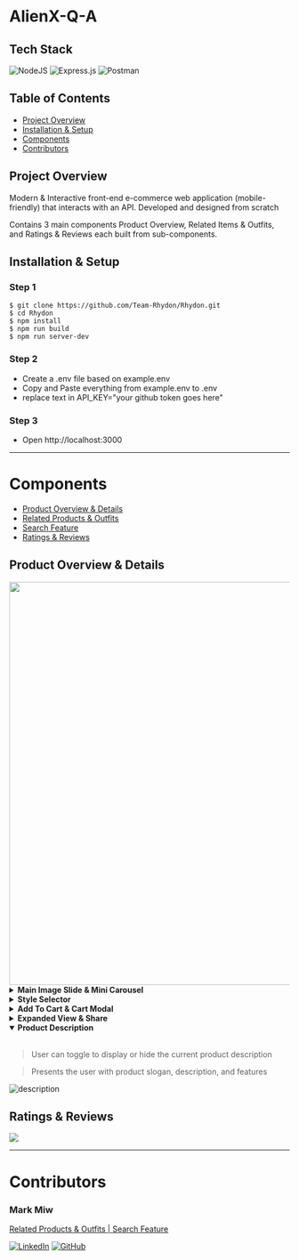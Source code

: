 # AlienX-Q-A

## Tech Stack
![NodeJS](https://img.shields.io/badge/node.js-6DA55F?style=for-the-badge&logo=node.js&logoColor=white)
![Express.js](https://img.shields.io/badge/Express.js-000000?style=for-the-badge&logo=express&logoColor=white)
![Postman](https://img.shields.io/badge/Postman-FF6C37?style=for-the-badge&logo=Postman&logoColor=white)


## Table of Contents
- [Project Overview](#project-overview)
- [Installation & Setup](#installation--setup)
- [Components](#components)
- [Contributors](#contributors)

## Project Overview
Modern & Interactive front-end e-commerce web application (mobile-friendly) that interacts with an API. Developed and designed from scratch

Contains 3 main components Product Overview, Related Items & Outfits, and Ratings & Reviews each built from sub-components.

## Installation & Setup

### Step 1
```
$ git clone https://github.com/Team-Rhydon/Rhydon.git
$ cd Rhydon
$ npm install
$ npm run build
$ npm run server-dev
```
### Step 2
- Create a .env file based on example.env
- Copy and Paste everything from example.env to .env
- replace text in API_KEY="your github token goes here"
### Step 3
- Open http://localhost:3000

* * *

# Components
- [Product Overview & Details](#product-overview--details)
- [Related Products & Outfits](#related-products--outfits)
- [Search Feature](#search-feature)
- [Ratings & Reviews](#ratings--reviews)

## Product Overview & Details

<img src='/client/src/assets/photos/productoverview.png' width='725px'/>

<details><summary><b>Main Image Slide & Mini Carousel</b></summary>

<br/>

>User can infinitely scroll through the main slide or mini carousel

>Provides a smooth experience for clients rendering accurate images before and after selected photo

![slides](https://imgur.com/jN3CsN2.gif)

</details>

<details><summary><b>Style Selector</b></summary>

<br/>

>User is presented all styles of the current product 

>The client has the ability to select different styles, changing the main image display and mini carousel gallery for that specific style

![style-selector](https://imgur.com/kQEwehm.gif)

</details>

<details><summary><b>Add To Cart & Cart Modal</b></summary>

<br/>

>User is presented all sizes of the current product. Selecting a size presents the user to choose a quantity and ability to add to cart

>Selecting a different size conceals the ability to choose quantity and disables add to cart button until size is selected

>User is presented with all items added to cart with descripted purchase, sorted from most recent to oldest

>User can remove product from cart or continue shopping

![cart](https://imgur.com/IZ5m0Fo.gif)

<!-- <img src='https://imgur.com/IZ5m0Fo.gif' width='700px' align-self="start"/> -->
<!-- <img src='https://imgur.com/1uPieh6.gif' width='300px'/> -->

</details>

<details><summary><b>Expanded View & Share</b></summary>

<br/>

>User has the ability to expand main image and slide through style gallery

>Allows users to share to social platforms

![](https://imgur.com/IMLBT7m.gif)

</details>

<details open><summary><b>Product Description</b></summary>

<br/>

>User can toggle to display or hide the current product description

>Presents the user with product slogan, description, and features

![description](https://i.imgur.com/KstXQGQ.gif)

</details>


## Ratings & Reviews

![](https://imgur.com/Xq4e2WE.jpg)



***

# Contributors
### Mark Miw
[Related Products & Outfits | Search Feature](#related-products--outfits)

[![LinkedIn](https://img.shields.io/badge/linkedin-%230077B5.svg?style=for-the-badge&logo=linkedin&logoColor=white)](https://www.linkedin.com/in/mark-miw)
[![GitHub](https://img.shields.io/badge/github-%23121011.svg?style=for-the-badge&logo=github&logoColor=white)](https://github.com/markmiw)

